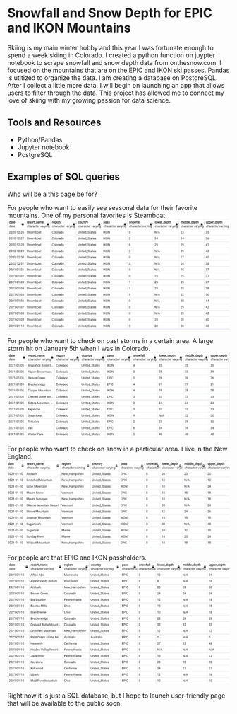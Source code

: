 # Snowfall and Snow Depth for EPIC and IKON Mountains
Skiing is my main winter hobby and this year I was fortunate enough to spend a week skiing in Colorado. I created a python function on juypter notebook to scrape snowfall and snow depth data from onthesnow.com. I focused on the mountains that are on the EPIC and IKON ski passes. Pandas is utltized to organize the data. I am creating a database on PostgreSQL. After I collect a little more data, I will begin on launching an app that allows users to filter through the data. This project has allowed me to connect my love of skiing with my growing passion for data science.

## Tools and Resources
* Python/Pandas
* Jupyter notebook
* PostgreSQL

## Examples of SQL queries
Who will be a this page be for?

For people who want to easily see seasonal data for their favorite mountains. One of my personal favorites is Steamboat.
![ScreenShot](/Screenshots/Steamboat.png)


For people who want to check on past storms in a certain area. A large storm hit on January 5th when I was in Colorado.
![ScreenShot](/Screenshots/storm.png)


For people who want to check on snow in a particular area. I live in the New England.
![ScreenShot](/Screenshots/Northeast.png)


For people are that EPIC and IKON passholders.
![ScreenShot](/Screenshots/epic.png)


Right now it is just a SQL database, but I hope to launch user-friendly page that will be available to the public soon.
